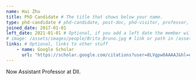```yaml
---
name: Hai Zhu
title: PhD Candidate # The title that shows below your name.
type: phd-candidate # phd-candidate, post-doc, phd-visitor, professor, engineer
joined_date: 2017-01-01
left_date: 2021-01-01 # Optional, if you add a left date the member will be moved to the past members section
# image: /assets/images/people/Brito_Bruno.jpg # link or path in /assets/...
links: # Optional, links to other stuff
    - name: Google Scholar
      url: "https://scholar.google.com/citations?user=8LVgpw0AAAAJ&hl=en"
---
```


<!-- Here add your interests or small paragraph. Keep it brief. Also for past members, put here e.g Now at..., [supervised by...] -->
Now Assistant Professor at DII.